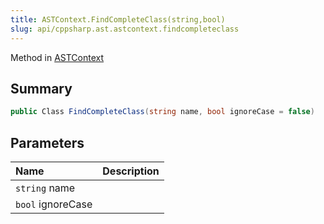```yaml
---
title: ASTContext.FindCompleteClass(string,bool)
slug: api/cppsharp.ast.astcontext.findcompleteclass
---
```

Method in [ASTContext](/api/cppsharp/ast/astcontext)

## Summary



```csharp
public Class FindCompleteClass(string name, bool ignoreCase = false)
```

## Parameters

|Name|Description|
|:---|:---|
|`string` name||
|`bool` ignoreCase||

